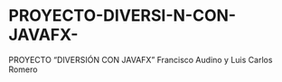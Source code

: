 # PROYECTO-DIVERSI-N-CON-JAVAFX-
PROYECTO “DIVERSIÓN CON JAVAFX” Francisco Audino y Luis Carlos Romero
